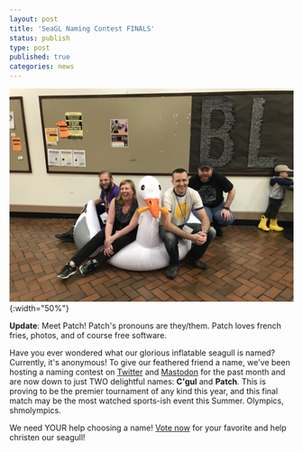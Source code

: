 ```yaml
---
layout: post
title: 'SeaGL Naming Contest FINALS'
status: publish
type: post
published: true
categories: news
---
```


![The inflatable seagull](/img/posts/2020_seagull_naming_contest.jpg){:width="50%"}

**Update**: Meet Patch! Patch's pronouns are they/them. Patch loves french fries, photos, and of course free software.

Have you ever wondered what our glorious inflatable seagull is named? Currently, it's anonymous! To
give our feathered friend a name, we've been hosting a naming contest on
[Twitter](https://twitter.com/seagl) and [Mastodon](https://mastodon.social/@seagl) for the past
month and are now down to just TWO delightful names: **C'gul** and **Patch**. This is proving to be the
premier tournament of any kind this year, and this final match may be the most watched sports-ish
event this Summer. Olympics, shmolympics.

We need YOUR help choosing a name! [Vote
now](https://surveyjs.io/published?id=af9d7141-8a70-420c-8303-8de3ebe6e4b9) for your favorite and
help christen our seagull!
